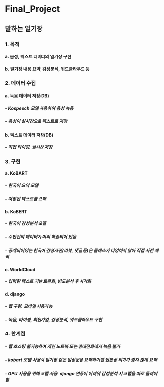 # Final_Project
## 말하는 일기장
   ### 1. 목적
   ####  a. 음성, 텍스트 데이터의 일기장 구현
####  b. 일기장 내용 요약, 감성분석, 워드클라우드 등

### 2. 데이터 수집
####  a. 녹음 데이터 저장(DB)
#####    - Kospeech 모델 사용하여 음성 녹음
#####    - 음성이 실시간으로 텍스트로 저장
####  b. 텍스트 데이터 저장(DB)
#####    - 직접 타이핑. 실시간 저장

### 3. 구현
####  a. KoBART
#####    - 한국어 요약 모델
#####    - 저장된 텍스트를 요약
####  b. KoBERT
#####    - 한국어 감성분석 모델
#####    - 수만건의 데이터가 미리 학습되어 있음
#####    - 공개되어있는 한국어 감성사전(리뷰, 댓글 등)은 클래스가 다양하지 않아 직접 사전 제작
####  c. WorldCloud
#####    - 입력한 텍스트 기반 토큰화, 빈도분석 후 시각화
####  d. django
#####    - 웹 구현. 모바일 사용가능
#####    - 녹음, 타이핑, 회원가입, 감성분석, 워드클라우드 구현

### 4. 한계점
#####    - 웹 호스팅 불가능하여 개인 노트북 또는 휴대전화에서 녹음 불가
#####    - kobart 모델 사용시 일기장 같은 일상문을 요약하기엔 원본상 의미가 맞지 않게 요약
#####    - GPU 사용을 위해 코랩 사용. django 연동이 어려워 감성분석 시 코랩을 따로 돌려야함 




